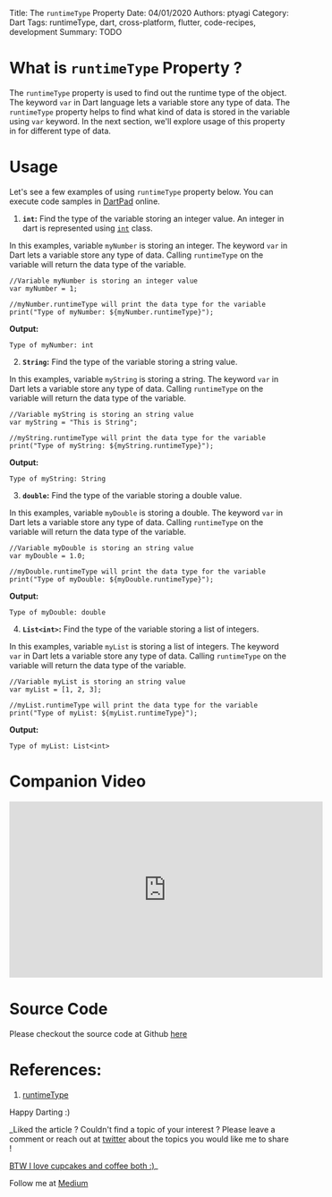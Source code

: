 Title: The `runtimeType` Property
Date: 04/01/2020
Authors: ptyagi
Category: Dart
Tags: runtimeType, dart, cross-platform, flutter, code-recipes, development
Summary: TODO

# What is `runtimeType` Property ?

The `runtimeType` property is used to find out the runtime type of the object. The keyword `var` in Dart language lets a variable store any type of data. The `runtimeType` property helps to find what kind of data is stored in the variable using `var` keyword. In the next section, we'll explore usage of this property in for different type of data.


# Usage

Let's see a few examples of using `runtimeType` property below. You can execute code samples in [DartPad](https://dartpad.dev/) online.

1. **`int`:** Find the type of the variable storing an integer value. An integer in dart is represented using [`int`](https://api.flutter.dev/flutter/dart-core/int-class.html) class.

In this examples, variable `myNumber` is storing an integer. The keyword `var` in Dart lets a variable store any type of data. Calling `runtimeType` on the variable will return the data type of the variable.

```
//Variable myNumber is storing an integer value
var myNumber = 1;

//myNumber.runtimeType will print the data type for the variable
print("Type of myNumber: ${myNumber.runtimeType}");
```

**Output:**
```
Type of myNumber: int
```

2. **`String`:** Find the type of the variable storing a string value.

In this examples, variable `myString` is storing a string. The keyword `var` in Dart lets a variable store any type of data. Calling `runtimeType` on the variable will return the data type of the variable.

```
//Variable myString is storing an string value
var myString = "This is String";

//myString.runtimeType will print the data type for the variable
print("Type of myString: ${myString.runtimeType}");
```

**Output:**
```
Type of myString: String
```

3. **`double`:** Find the type of the variable storing a double value.

In this examples, variable `myDouble` is storing a double. The keyword `var` in Dart lets a variable store any type of data. Calling `runtimeType` on the variable will return the data type of the variable.

```
//Variable myDouble is storing an string value
var myDouble = 1.0;

//myDouble.runtimeType will print the data type for the variable
print("Type of myDouble: ${myDouble.runtimeType}");
```

**Output:**
```
Type of myDouble: double
```

4. **`List<int>`:** Find the type of the variable storing a list of integers.

In this examples, variable `myList` is storing a list of integers. The keyword `var` in Dart lets a variable store any type of data. Calling `runtimeType` on the variable will return the data type of the variable.

```
//Variable myList is storing an string value
var myList = [1, 2, 3];

//myList.runtimeType will print the data type for the variable
print("Type of myList: ${myList.runtimeType}");
```

**Output:**
```
Type of myList: List<int>
```

# Companion Video

<iframe width="560" height="315" src="https://www.youtube.com/embed/TODO" frameborder="0" allow="accelerometer; autoplay; encrypted-media; gyroscope; picture-in-picture" allowfullscreen></iframe>

# Source Code

Please checkout the source code at Github [here]()


# References: ###
1. [runtimeType](https://api.dart.dev/stable/2.7.2/dart-core/Object/runtimeType.html)


Happy Darting :)

_Liked the article ?
Couldn't find a topic of your interest ? Please leave a comment or reach out at [twitter](https://twitter.com/ptyagi13) about the topics you would like me to share !

[BTW I love cupcakes and coffee both :)](https://www.paypal.me/pritya)_

Follow me at [Medium](https://medium.com/@ptyagicodecamp)
